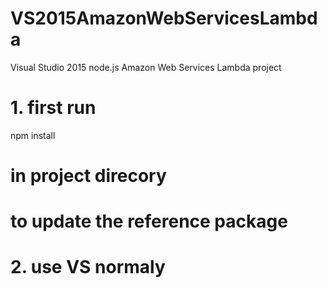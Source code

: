 # VS2015AmazonWebServicesLambda
Visual Studio 2015 node.js Amazon Web Services Lambda project


# 1. first run 
npm install 
# in project direcory
# to update the reference package
 
 # 2. use VS normaly

